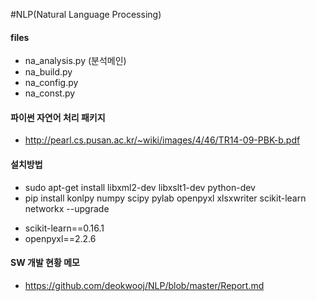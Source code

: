#NLP(Natural Language Processing)

#### files
  - na_analysis.py (분석메인)
  - na_build.py
  - na_config.py
  - na_const.py

#### 파이썬 자연어 처리 패키지
  - http://pearl.cs.pusan.ac.kr/~wiki/images/4/46/TR14-09-PBK-b.pdf

#### 설치방법
  - sudo apt-get install libxml2-dev libxslt1-dev python-dev
  - pip install konlpy numpy scipy pylab openpyxl xlsxwriter scikit-learn networkx --upgrade

  * scikit-learn==0.16.1
  * openpyxl==2.2.6

#### SW 개발 현황 메모
  - https://github.com/deokwooj/NLP/blob/master/Report.md
